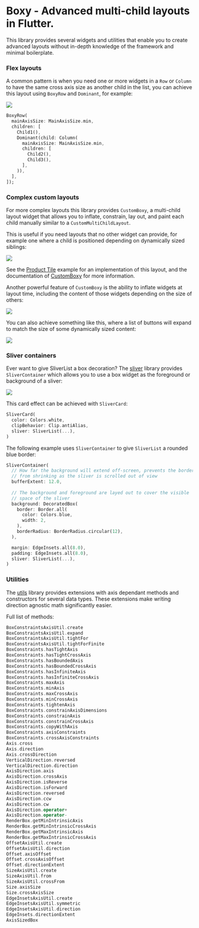 # Boxy - Advanced multi-child layouts in Flutter.

This library provides several widgets and utilities that enable you to create advanced layouts without
in-depth knowledge of the framework and minimal boilerplate.

### Flex layouts

A common pattern is when you need one or more widgets in a `Row` or `Column` to have the same cross axis size
as another child in the list, you can achieve this layout using `BoxyRow` and `Dominant`, for example:

![](https://i.tst.sh/fwkd8.gif)

```dart
BoxyRow(
  mainAxisSize: MainAxisSize.min,
  children: [
    Child1(),
    Dominant(child: Column(
      mainAxisSize: MainAxisSize.min,
      children: [
        Child2(),
        Child3(),
      ],
    )),
  ],
]);
```

### Complex custom layouts

For more complex layouts this library provides `CustomBoxy`, a multi-child layout widget that allows you to inflate,
constrain, lay out, and paint each child manually similar to a `CustomMultiChildLayout`.

This is useful if you need layouts that no other widget can provide, for example one where a child is positioned
depending on dynamically sized siblings:

![](https://i.tst.sh/1gV8Y.png)

See the [Product Tile](https://me.tst.sh/git/flutter-boxy/gallery/#product-tile) example for an implementation of this
layout, and the documentation of [CustomBoxy](https://pub.dev/documentation/boxy/latest/boxy/CustomBoxy-class.html) for
more information.

Another powerful feature of `CustomBoxy` is the ability to inflate widgets at layout time, including the content of those widgets
depending on the size of others:

![](https://i.tst.sh/NqzcA.gif)

You can also achieve something like this, where a list of buttons will expand to match the size of some dynamically
sized content:

![](https://i.tst.sh/uGuVN.gif)

### Sliver containers

Ever want to give SliverList a box decoration? The [sliver](https://pub.dev/documentation/boxy/latest/sliver) library
provides `SliverContainer` which allows you to use a box widget as the foreground or background of a sliver:

![](https://i.tst.sh/ua72L.gif)

This card effect can be achieved with `SliverCard`:

```dart
SliverCard(
  color: Colors.white,
  clipBehavior: Clip.antiAlias,
  sliver: SliverList(...),
)
```

The following example uses `SliverContainer` to give `SliverList` a rounded blue border:

```dart
SliverContainer(
  // How far the background will extend off-screen, prevents the border
  // from shrinking as the sliver is scrolled out of view
  bufferExtent: 12.0,
  
  // The background and foreground are layed out to cover the visible
  // space of the sliver
  background: DecoratedBox(
    border: Border.all(
      color: Colors.blue,
      width: 2,
    ),
    borderRadius: BorderRadius.circular(12),
  ),

  margin: EdgeInsets.all(8.0),
  padding: EdgeInsets.all(8.0),
  sliver: SliverList(...),
)
```

### Utilities

The [utils](https://pub.dev/documentation/boxy/latest/utils) library provides extensions with axis dependant
methods and constructors for several data types. These extensions make writing direction agnostic math significantly
easier.

Full list of methods:

```dart
BoxConstraintsAxisUtil.create
BoxConstraintsAxisUtil.expand
BoxConstraintsAxisUtil.tightFor
BoxConstraintsAxisUtil.tightForFinite
BoxConstraints.hasTightAxis
BoxConstraints.hasTightCrossAxis
BoxConstraints.hasBoundedAxis
BoxConstraints.hasBoundedCrossAxis
BoxConstraints.hasInfiniteAxis
BoxConstraints.hasInfiniteCrossAxis
BoxConstraints.maxAxis
BoxConstraints.minAxis
BoxConstraints.maxCrossAxis
BoxConstraints.minCrossAxis
BoxConstraints.tightenAxis
BoxConstraints.constrainAxisDimensions
BoxConstraints.constrainAxis
BoxConstraints.constrainCrossAxis
BoxConstraints.copyWithAxis
BoxConstraints.axisConstraints
BoxConstraints.crossAxisConstraints
Axis.cross
Axis.direction
Axis.crossDirection
VerticalDirection.reversed
VerticalDirection.direction
AxisDirection.axis
AxisDirection.crossAxis
AxisDirection.isReverse
AxisDirection.isForward
AxisDirection.reversed
AxisDirection.ccw
AxisDirection.cw
AxisDirection.operator+
AxisDirection.operator-
RenderBox.getMinIntrinsicAxis
RenderBox.getMinIntrinsicCrossAxis
RenderBox.getMaxIntrinsicAxis
RenderBox.getMaxIntrinsicCrossAxis
OffsetAxisUtil.create
OffsetAxisUtil.direction
Offset.axisOffset
Offset.crossAxisOffset
Offset.directionExtent
SizeAxisUtil.create
SizeAxisUtil.from
SizeAxisUtil.crossFrom
Size.axisSize
Size.crossAxisSize
EdgeInsetsAxisUtil.create
EdgeInsetsAxisUtil.symmetric
EdgeInsetsAxisUtil.direction
EdgeInsets.directionExtent
AxisSizedBox
```